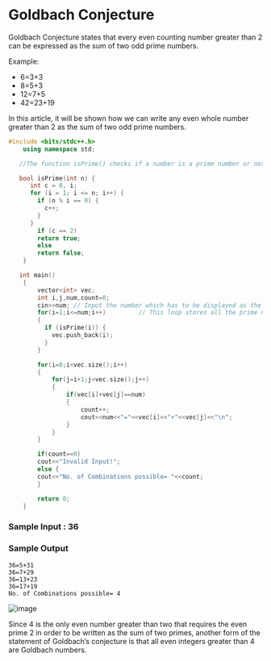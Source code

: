 # Goldbach Conjecture

Goldbach Conjecture states that every even counting number greater than 2 can be expressed as the sum of two odd prime numbers.

Example:

* 6=3+3
* 8=5+3
* 12=7+5
* 42=23+19

In this article, it will be shown how we can write any even whole number greater than 2 as the sum of two odd prime numbers.

```CPP
#include <bits/stdc++.h> 
    using namespace std;

   //The function isPrime() checks if a number is a prime number or not

   bool isPrime(int n) {
      int c = 0, i;
      for (i = 1; i <= n; i++) {
        if (n % i == 0) {
          c++;
        }
      }
        if (c == 2)
        return true;
        else 
        return false;
    }

   int main()
    {
        vector<int> vec;
        int i,j,num,count=0;
        cin>>num; // Input the number which has to be displayed as the sum of two primes
        for(i=1;i<=num;i++)         // This loop stores all the prime numbers lesser than num into the vector
        {
          if (isPrime(i)) {
            vec.push_back(i);
          }
        }

        for(i=0;i<vec.size();i++)
        {
            for(j=i+1;j<vec.size();j++)
            {
                if(vec[i]+vec[j]==num)
                {
                    count++;
                    cout<<num<<"="<<vec[i]<<"+"<<vec[j]<<"\n";
                }
            }
        }

        if(count==0)
        cout<<"Invalid Input!";
        else {
        cout<<"No. of Combinations possible= "<<count;
        }

        return 0;
    }
 ```
 
 ### Sample Input : 36
 ### Sample Output
           
    36=5+31
    36=7+29
    36=13+23
    36=17+19
    No. of Combinations possible= 4
 
 ![image](https://user-images.githubusercontent.com/79036525/136665752-f802c169-2a36-4c77-9959-f2b3926acf81.png)

    
Since 4 is the only even number greater than two that requires the even prime 2 in order to be written as the sum of two primes, another form of the statement of Goldbach’s conjecture is that all even integers greater than 4 are Goldbach numbers.

